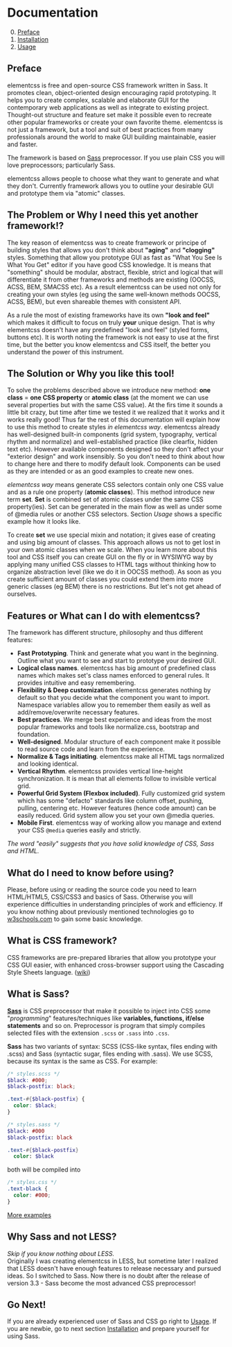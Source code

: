 # Documentation

0. [Preface](https://github.com/timfayz/elementcss/blob/master/docs/1-preface.md)<br/>
1. [Installation](https://github.com/timfayz/elementcss/blob/master/docs/2-installation.md)<br/>
2. [Usage](https://github.com/timfayz/elementcss/blob/master/docs/3-usage.md)<br/>

## Preface
elementcss is free and open-source CSS framework written in Sass. It promotes clean, object-oriented design encouraging rapid prototyping. It helps you to create complex, scalable and elaborate GUI for the contemporary web applications as well as integrate to existing project. Thought-out structure and feature set make it possible even to recreate other popular frameworks or create your own favorite theme. elementcss is not just a framework, but a tool and suit of best practices from many professionals around the world to make GUI building maintainable, easier and faster.

The framework is based on [Sass](http://sass-lang.com/guide) preprocessor. If you use plain CSS you will love preprocessors; particularly Sass.

elementcss allows people to choose what they want to generate and what they don't. Currently framework allows you to outline your desirable GUI and prototype them via "atomic" classes.

## The Problem or Why I need this yet another framework!?
The key reason of elementcss was to create framework or principe of building styles that allows you don't think about **"aging"** and **"clogging"** styles. Something that allow you prototype GUI as fast as "What You See Is What You Get" editor if you have good CSS knowledge. It is means that "something" should be modular, abstract, flexible, strict and logical that will differentiate it from other frameworks and methods are existing (OOCSS, ACSS, BEM, SMACSS etc). As a result elementcss can be used not only for creating your own styles (eg using the same well-known methods OOCSS, ACSS, BEM), but even shareable themes with consistent API.

As a rule the most of existing frameworks have its own **"look and feel"** which makes it difficult to focus on truly **your** unique design. That is why elementcss doesn't have any predefined "look and feel" (styled forms, buttons etc). It is worth noting the framework is not easy to use at the first time, but the better you know elementcss and CSS itself, the better you understand the power of this instrument.

## The Solution or Why you like this tool!
To solve the problems described above we introduce new method: **one class** = **one CSS property** or **atomic class** (at the moment we can use several properties but with the same CSS value). At the firs time it sounds a little bit crazy, but time after time we tested it we realized that it works and it works really good! Thus far the rest of this documentation will explain how to use this method to create styles *in elementcss way*. elementcss already has well-designed built-in components (grid system, typography, vertical rhythm and normalize) and well-established practice (like clearfix, hidden text etc). However available components designed so they don't affect your "exterior design" and work insensibly. So you don't need to think about how to change here and there to modify default look. Components can be used as they are intended or as an good examples to create new ones.

 *elementcss way* means generate CSS selectors contain only one CSS value and as a rule one property (**atomic classes**). This method introduce new term **set**. **Set** is combined set of atomic classes under the same CSS property(ies). Set can be generated in the main flow as well as under some of @media rules or another CSS selectors. Section *Usage* shows a specific example how it looks like.

 To create **set** we use special mixin and notation; it gives ease of creating and using big amount of classes. This approach allows us not to get lost in your own atomic classes when we scale. When you learn more about this tool and CSS itself you can create GUI on the fly or in WYSIWYG way by applying many unified CSS classes to HTML tags without thinking how to organize abstraction level (like we do it in OOCSS method). As soon as you create sufficient amount of classes you could extend them into more generic classes (eg BEM) there is no restrictions. But let's not get ahead of ourselves.

## Features or What can I do with elementcss?
The framework has different structure, philosophy and thus different features:
* **Fast Prototyping**. Think and generate what you want in the beginning. Outline what you want to see and start to prototype your desired GUI.
* **Logical class names**. elementcss has big amount of predefined class names which makes set's class names enforced to general rules. It provides intuitive and easy remembering.
* **Flexibility & Deep customization**. elementcss generates nothing by default so that you decide what the component you want to import. Namespace variables allow you to remember them easily as well as add/remove/overwrite necessary features.
* **Best practices**. We merge best experience and ideas from the most popular frameworks and tools like normalize.css, bootstrap and foundation.
* **Well-designed**. Modular structure of each component make it possible to read source code and learn from the experience.
* **Normalize & Tags initiating**. elementcss make all HTML tags normalized and looking identical.
* **Vertical Rhythm**. elementcss provides vertical line-height synchronization. It is mean that all elements follow to invisible vertical grid.
* **Powerful Grid System (Flexbox included)**. Fully customized grid system which has some "defacto" standards like column offset, pushing, pulling, centering etc. However features (hence code amount) can be easily reduced. Grid system allow you set your own @media queries.
* **Mobile First**. elementcss way of working allow you manage and extend your CSS `@media` queries easily and strictly.

*The word "easily" suggests that you have solid knowledge of CSS, Sass and HTML.*

## What do I need to know before using?

Please, before using or reading the source code you need to learn HTML/HTML5, CSS/CSS3 and basics of Sass.
Otherwise you will experience difficulties in understanding principles of work and efficiency. If you know nothing about previously mentioned technologies go to [w3schools.com](http://w3schools.com) to gain some basic knowledge.

## What is CSS framework?

CSS frameworks are pre-prepared libraries that allow you prototype your CSS GUI easier, with enhanced cross-browser support using the Cascading Style Sheets language. ([wiki](http://en.wikipedia.org/wiki/CSS_frameworks))

## What is Sass?

**[Sass](http://sass-lang.com)** is CSS preprocessor that make it possible to inject into CSS some "*programming*" features/techniques like  **variables, functions, if/else statements** and so on. Preprocessor is program that simply compiles selected files with the extension ``.scss`` or ``.sass`` into ``.css``.

**Sass** has two variants of syntax: SCSS (CSS-like syntax, files ending with .scss) and Sass (syntactic sugar, files ending with .sass). We use SCSS, because its syntax is the same as CSS. For example:

```scss
/* styles.scss */
$black: #000;
$black-postfix: black;

.text-#{$black-postfix} {
  color: $black;
}
```
```Sass
/* styles.sass */
$black: #000
$black-postfix: black

.text-#{$black-postfix}
  color: $black
```
both will be compiled into
```CSS
/* styles.css */
.text-black {
  color: #000;
}
```
[More examples](http://sass-lang.com/guide)

## Why Sass and not LESS?

*Skip if you know nothing about LESS.*<br/>
Originally I was creating elementcss in LESS, but sometime later I realized that LESS doesn't have enough features to release necessary and pursued ideas. So I switched to Sass. Now there is no doubt after the release of version 3.3 - Sass become the most advanced CSS preprocessor!

## Go Next!
If you are already experienced user of Sass and CSS go right to [Usage](https://github.com/timfayz/elementcss/blob/master/docs/3-usage.md). If you are newbie, go to next section [Installation](https://github.com/timfayz/elementcss/blob/master/docs/2-installation.md) and prepare yourself for using Sass.
